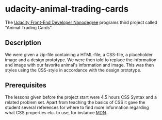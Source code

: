 # udacity-animal-trading-cards
The [Udacity Front-End Developer Nanodegree](https://www.udacity.com/course/front-end-web-developer-nanodegree--nd001) programs third project called "Animal Trading Cards".

## Description
We were given a zip-file containing a HTML-file, a CSS-file, a placeholder image and a design prototype. We were then told to replace the information and image with our favorite animal's information and image. This was then styles using the CSS-style in accordance with the design prototype. 

## Prerequisites
The lessons given before the project start were 4.5 hours CSS Syntax and a related problem set. Apart from teaching the basics of CSS it gave the student several references for where to find more information regarding what CSS properties etc. to use, for instance [MDN](https://developer.mozilla.org/en-US/docs/Web/CSS/Reference).
